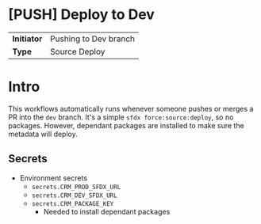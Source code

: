# [PUSH] Deploy to Dev

|               |                              |
| ------------- | ---------------------------- |
| **Initiator** | Pushing to Dev branch        | 
| **Type**      | Source Deploy                |

# Intro

This workflows automatically runs whenever someone pushes or merges a PR into the `dev` branch. It's a simple `sfdx force:source:deploy`, so no packages. However, dependant packages are installed to make sure the metadata will deploy.

## Secrets

- Environment secrets
    - `secrets.CRM_PROD_SFDX_URL`
    - `secrets.CRM_DEV_SFDX_URL`
    - `secrets.CRM_PACKAGE_KEY`
        - Needed to install dependant packages